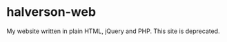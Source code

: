 halverson-web
========

My website written in plain HTML, jQuery and PHP.  This site is deprecated.
